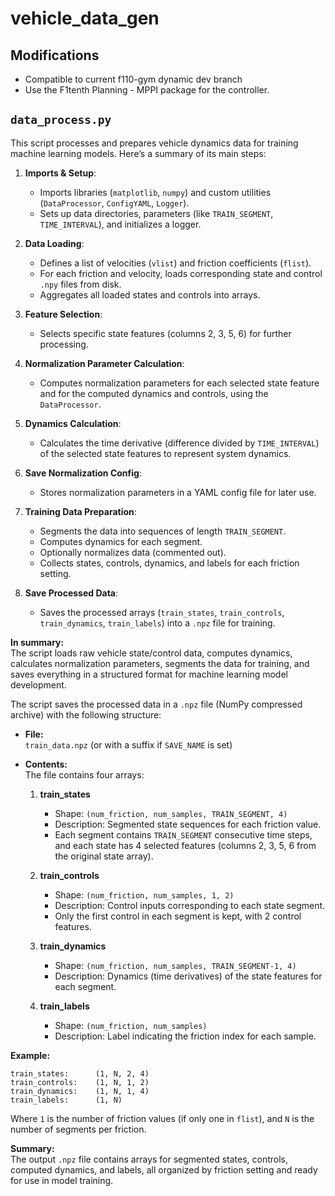 # vehicle_data_gen

## Modifications
- Compatible to current f110-gym dynamic dev branch
- Use the F1tenth Planning - MPPI package for the controller.

## `data_process.py`

This script processes and prepares vehicle dynamics data for training machine learning models. Here’s a summary of its main steps:

1. **Imports & Setup**:  
   - Imports libraries (`matplotlib`, `numpy`) and custom utilities (`DataProcessor`, `ConfigYAML`, `Logger`).
   - Sets up data directories, parameters (like `TRAIN_SEGMENT`, `TIME_INTERVAL`), and initializes a logger.

2. **Data Loading**:  
   - Defines a list of velocities (`vlist`) and friction coefficients (`flist`).
   - For each friction and velocity, loads corresponding state and control `.npy` files from disk.
   - Aggregates all loaded states and controls into arrays.

3. **Feature Selection**:  
   - Selects specific state features (columns 2, 3, 5, 6) for further processing.

4. **Normalization Parameter Calculation**:  
   - Computes normalization parameters for each selected state feature and for the computed dynamics and controls, using the `DataProcessor`.

5. **Dynamics Calculation**:  
   - Calculates the time derivative (difference divided by `TIME_INTERVAL`) of the selected state features to represent system dynamics.

6. **Save Normalization Config**:  
   - Stores normalization parameters in a YAML config file for later use.

7. **Training Data Preparation**:  
   - Segments the data into sequences of length `TRAIN_SEGMENT`.
   - Computes dynamics for each segment.
   - Optionally normalizes data (commented out).
   - Collects states, controls, dynamics, and labels for each friction setting.

8. **Save Processed Data**:  
   - Saves the processed arrays (`train_states`, `train_controls`, `train_dynamics`, `train_labels`) into a `.npz` file for training.

**In summary:**  
The script loads raw vehicle state/control data, computes dynamics, calculates normalization parameters, segments the data for training, and saves everything in a structured format for machine learning model development.

The script saves the processed data in a `.npz` file (NumPy compressed archive) with the following structure:

- **File:**  
  `train_data.npz` (or with a suffix if `SAVE_NAME` is set)

- **Contents:**  
  The file contains four arrays:

  1. **train_states**  
     - Shape: `(num_friction, num_samples, TRAIN_SEGMENT, 4)`  
     - Description: Segmented state sequences for each friction value.  
     - Each segment contains `TRAIN_SEGMENT` consecutive time steps, and each state has 4 selected features (columns 2, 3, 5, 6 from the original state array).

  2. **train_controls**  
     - Shape: `(num_friction, num_samples, 1, 2)`  
     - Description: Control inputs corresponding to each state segment.  
     - Only the first control in each segment is kept, with 2 control features.

  3. **train_dynamics**  
     - Shape: `(num_friction, num_samples, TRAIN_SEGMENT-1, 4)`  
     - Description: Dynamics (time derivatives) of the state features for each segment.

  4. **train_labels**  
     - Shape: `(num_friction, num_samples)`  
     - Description: Label indicating the friction index for each sample.

**Example:**
```
train_states:      (1, N, 2, 4)
train_controls:    (1, N, 1, 2)
train_dynamics:    (1, N, 1, 4)
train_labels:      (1, N)
```
Where `1` is the number of friction values (if only one in `flist`), and `N` is the number of segments per friction.

**Summary:**  
The output `.npz` file contains arrays for segmented states, controls, computed dynamics, and labels, all organized by friction setting and ready for use in model training.